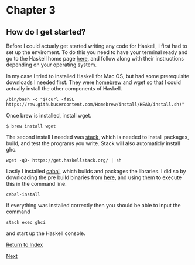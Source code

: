# Chapter 3
## How do I get started?
Before I could actualy get started writing any code for Haskell, I first had to set up the enviroment. To do this you need to have your terminal ready and go to the Haskell home page [here](https://www.haskell.org/platform/#osx), and follow along with their instructions depending on your operating system. 

In my case I tried to installed Haskell for Mac OS, but had some prerequisite downloads I needed first. They were [homebrew](https://brew.sh/) and wget so that I could actually install the other components of Haskell. 

`/bin/bash -c "$(curl -fsSL https://raw.githubusercontent.com/Homebrew/install/HEAD/install.sh)"`

Once brew is installed, install wget.

`$ brew install wget`

The second install I needed was [stack](https://docs.haskellstack.org/en/stable/README/), which is needed to install packages, build, and test the programs you write. Stack will also automaticly install ghc. 

`wget -qO- https://get.haskellstack.org/ | sh`

Lastly I installed [cabal](https://www.haskell.org/cabal/), which builds and packages the libraries. I did so by downloading the pre build binaries from [here](https://www.haskell.org/cabal/download.html), and using them to execute this in the command line.

`cabal-install`


If everything was installed correctly then you should be able to input the command

`stack exec ghci`

and start up the Haskell console.

[Return to Index](https://github.com/etkenned/CPSC354_Blog/blob/main/README.md)

[Next](https://github.com/etkenned/CPSC354_Blog/blob/main/Chapter_4.md)
